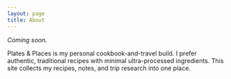 ```yaml
---
layout: page
title: About
---
```

_Coming soon._

Plates & Places is my personal cookbook-and-travel build. I prefer authentic, traditional recipes with minimal ultra-processed ingredients. This site collects my recipes, notes, and trip research into one place.
